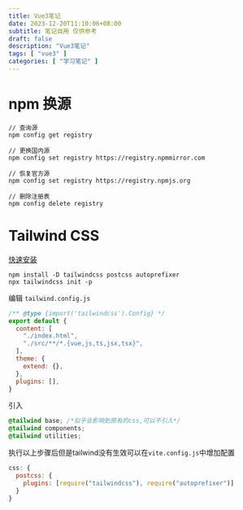 ```yaml
---
title: Vue3笔记
date: 2023-12-20T11:10:06+08:00
subtitle: 笔记自用 仅供参考
draft: false
description: "Vue3笔记"
tags: [ "vue3" ]
categories: [ "学习笔记" ]
---
```


# npm 换源

```shell
// 查询源
npm config get registry

// 更换国内源
npm config set registry https://registry.npmmirror.com

// 恢复官方源
npm config set registry https://registry.npmjs.org

// 删除注册表
npm config delete registry
```

# Tailwind CSS

[快速安装](https://www.tailwindcss.cn/docs/guides/vite#vue)

```shell
npm install -D tailwindcss postcss autoprefixer
npx tailwindcss init -p
```
编辑 `tailwind.config.js`
```javascript
/** @type {import('tailwindcss').Config} */
export default {
  content: [
    "./index.html",
    "./src/**/*.{vue,js,ts,jsx,tsx}",
  ],
  theme: {
    extend: {},
  },
  plugins: [],
}
```
引入
```css
@tailwind base; /*似乎会影响到原有的css,可以不引入*/
@tailwind components;
@tailwind utilities;
```
执行以上步骤后但是tailwind没有生效可以在`vite.config.js`中增加配置

```javascript
css: {
  postcss: {
    plugins: [require("tailwindcss"), require("autoprefixer")]
  }
}
```
